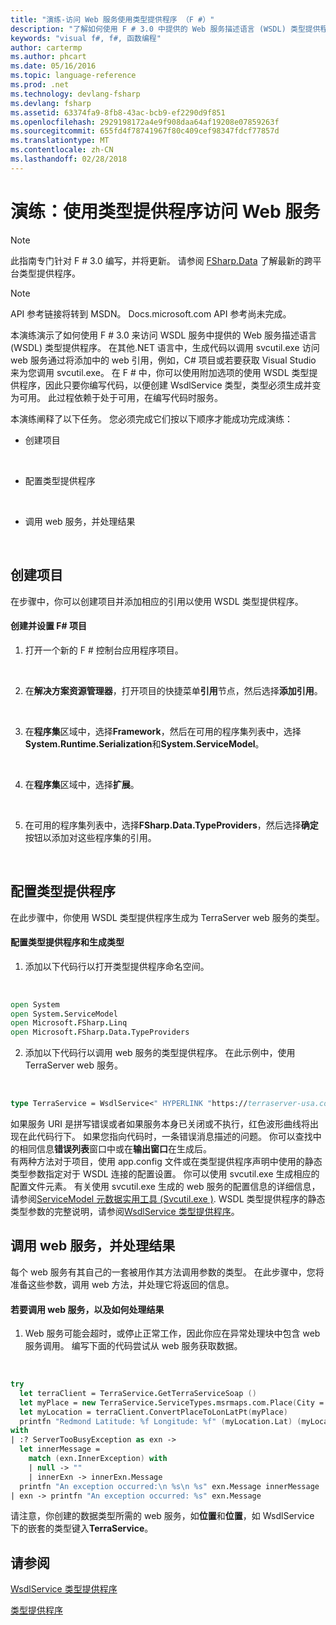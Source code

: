 ```yaml
---
title: "演练-访问 Web 服务使用类型提供程序 （F #）"
description: "了解如何使用 F # 3.0 中提供的 Web 服务描述语言 (WSDL) 类型提供程序来访问 WSDL 服务。"
keywords: "visual f#, f#, 函数编程"
author: cartermp
ms.author: phcart
ms.date: 05/16/2016
ms.topic: language-reference
ms.prod: .net
ms.technology: devlang-fsharp
ms.devlang: fsharp
ms.assetid: 63374fa9-8fb8-43ac-bcb9-ef2290d9f851
ms.openlocfilehash: 2929198172a4e9f908daa64af19208e07859263f
ms.sourcegitcommit: 655fd4f78741967f80c409cef98347fdcf77857d
ms.translationtype: MT
ms.contentlocale: zh-CN
ms.lasthandoff: 02/28/2018
---
```

# <a name="walkthrough-accessing-a-web-service-by-using-type-providers"></a>演练：使用类型提供程序访问 Web 服务

> [!NOTE]
此指南专门针对 F # 3.0 编写，并将更新。  请参阅 [FSharp.Data](https://fsharp.github.io/FSharp.Data/) 了解最新的跨平台类型提供程序。

> [!NOTE]
API 参考链接将转到 MSDN。  Docs.microsoft.com API 参考尚未完成。

本演练演示了如何使用 F # 3.0 来访问 WSDL 服务中提供的 Web 服务描述语言 (WSDL) 类型提供程序。 在其他.NET 语言中，生成代码以调用 svcutil.exe 访问 web 服务通过将添加中的 web 引用，例如，C# 项目或若要获取 Visual Studio 来为您调用 svcutil.exe。 在 F # 中，你可以使用附加选项的使用 WSDL 类型提供程序，因此只要你编写代码，以便创建 WsdlService 类型，类型必须生成并变为可用。 此过程依赖于处于可用，在编写代码时服务。

本演练阐释了以下任务。 您必须完成它们按以下顺序才能成功完成演练：


- 创建项目
<br />

- 配置类型提供程序
<br />

- 调用 web 服务，并处理结果
<br />


## <a name="creating-the-project"></a>创建项目
在步骤中，你可以创建项目并添加相应的引用以使用 WSDL 类型提供程序。


#### <a name="to-create-and-set-up-an-f-project"></a>创建并设置 F# 项目

1. 打开一个新的 F # 控制台应用程序项目。
<br />

2. 在**解决方案资源管理器**，打开项目的快捷菜单**引用**节点，然后选择**添加引用**。
<br />

3. 在**程序集**区域中，选择**Framework**，然后在可用的程序集列表中，选择**System.Runtime.Serialization**和**System.ServiceModel**。
<br />

4. 在**程序集**区域中，选择**扩展**。
<br />

5. 在可用的程序集列表中，选择**FSharp.Data.TypeProviders**，然后选择**确定**按钮以添加对这些程序集的引用。
<br />

## <a name="configuring-the-type-provider"></a>配置类型提供程序
在此步骤中，你使用 WSDL 类型提供程序生成为 TerraServer web 服务的类型。


#### <a name="to-configure-the-type-provider-and-generate-types"></a>配置类型提供程序和生成类型

1. 添加以下代码行以打开类型提供程序命名空间。
<br />

```fsharp
open System
open System.ServiceModel
open Microsoft.FSharp.Linq
open Microsoft.FSharp.Data.TypeProviders
```

2. 添加以下代码行以调用 web 服务的类型提供程序。 在此示例中，使用 TerraServer web 服务。
<br />

```fsharp
type TerraService = WsdlService<" HYPERLINK "https://terraserver-usa.com/TerraService2.asmx?WSDL" https://msrmaps.com/TerraService2.asmx?WSDL">
```

  如果服务 URI 是拼写错误或者如果服务本身已关闭或不执行，红色波形曲线将出现在此代码行下。 如果您指向代码时，一条错误消息描述的问题。 你可以查找中的相同信息**错误列表**窗口中或在**输出窗口**在生成后。
<br />  有两种方法对于项目，使用 app.config 文件或在类型提供程序声明中使用的静态类型参数指定对于 WSDL 连接的配置设置。 你可以使用 svcutil.exe 生成相应的配置文件元素。 有关使用 svcutil.exe 生成的 web 服务的配置信息的详细信息，请参阅[ServiceModel 元数据实用工具 &#40;Svcutil.exe &#41;](https://msdn.microsoft.com/library/aa347733.aspx). WSDL 类型提供程序的静态类型参数的完整说明，请参阅[WsdlService 类型提供程序](https://msdn.microsoft.com/visualfsharpdocs/conceptual/wsdlservice-type-provider-%5bfsharp%5d)。
<br />

## <a name="calling-the-web-service-and-processing-the-results"></a>调用 web 服务，并处理结果
每个 web 服务有其自己的一套被用作其方法调用参数的类型。 在此步骤中，您将准备这些参数，调用 web 方法，并处理它将返回的信息。


#### <a name="to-call-the-web-service-and-process-the-results"></a>若要调用 web 服务，以及如何处理结果

1. Web 服务可能会超时，或停止正常工作，因此你应在异常处理块中包含 web 服务调用。 编写下面的代码尝试从 web 服务获取数据。
<br />

```fsharp
try
  let terraClient = TerraService.GetTerraServiceSoap ()
  let myPlace = new TerraService.ServiceTypes.msrmaps.com.Place(City = "Redmond", State = "Washington", Country = "United States")
  let myLocation = terraClient.ConvertPlaceToLonLatPt(myPlace)
  printfn "Redmond Latitude: %f Longitude: %f" (myLocation.Lat) (myLocation.Lon)
with
| :? ServerTooBusyException as exn ->
  let innerMessage =
    match (exn.InnerException) with
    | null -> ""
    | innerExn -> innerExn.Message
  printfn "An exception occurred:\n %s\n %s" exn.Message innerMessage
| exn -> printfn "An exception occurred: %s" exn.Message
```

请注意，你创建的数据类型所需的 web 服务，如**位置**和**位置**，如 WsdlService 下的嵌套的类型键入**TerraService**。
<br />


## <a name="see-also"></a>请参阅
[WsdlService 类型提供程序](https://msdn.microsoft.com/visualfsharpdocs/conceptual/wsdlservice-type-provider-%5bfsharp%5d)

[类型提供程序](index.md)
